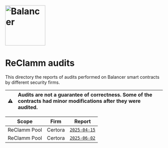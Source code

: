 # <img src="../logo.svg" alt="Balancer" height="128px">

# ReClamm audits

This directory the reports of audits performed on Balancer smart contracts by different security firms.

| :warning: | Audits are not a guarantee of correctness. Some of the contracts had minor modifications after they were audited.      |
| --------- | :--------------------------------------------------------------------------------------------------------------------- |

| Scope                             | Firm          | Report                                               |
| --------------------------------- | ------------- | ---------------------------------------------------- |
| ReClamm Pool                      | Certora       | [`2025-04-15`](./certora/2025-04-15.pdf)             |
| ReClamm Pool                      | Certora       | [`2025-06-02`](./certora/2025-06-02.pdf)             |
